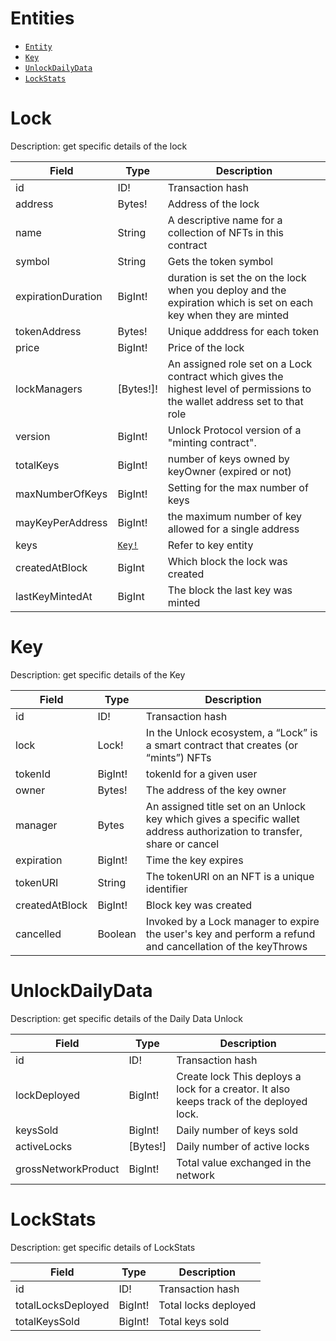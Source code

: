 # Entities

- [`Entity`](#entity)
- [`Key`](#key)
- [`UnlockDailyData`](#unlockdailydata)
- [`LockStats`](#lockstats)

# Lock

Description: get specific details of the lock

| Field              | Type           | Description                                                                                                                 |
| ------------------ | -------------- | --------------------------------------------------------------------------------------------------------------------------- |
| id                 | ID!            | Transaction hash                                                                                                            |
| address            | Bytes!         | Address of the lock                                                                                                         |
| name               | String         | A descriptive name for a collection of NFTs in this contract                                                                |
| symbol             | String         | Gets the token symbol                                                                                                       |
| expirationDuration | BigInt!        | duration is set the on the lock when you deploy and the expiration which is set on each key when they are minted            |
| tokenAddress       | Bytes!         | Unique adddress for each token                                                                                              |
| price              | BigInt!        | Price of the lock                                                                                                           |
| lockManagers       | [Bytes!]!      | An assigned role set on a Lock contract which gives the highest level of permissions to the wallet address set to that role |
| version            | BigInt!        | Unlock Protocol version of a "minting contract".                                                                            |
| totalKeys          | BigInt!        | number of keys owned by keyOwner (expired or not)                                                                           |
| maxNumberOfKeys    | BigInt!        | Setting for the max number of keys                                                                                          |
| mayKeyPerAddress   | BigInt!        | the maximum number of key allowed for a single address                                                                      |
| keys               | [`Key!`](#key) | Refer to key entity                                                                                                         |
| createdAtBlock     | BigInt         | Which block the lock was created                                                                                            |
| lastKeyMintedAt    | BigInt         | The block the last key was minted                                                                                           |

# Key

Description: get specific details of the Key

| Field          | Type    | Description                                                                                                             |
| -------------- | ------- | ----------------------------------------------------------------------------------------------------------------------- |
| id             | ID!     | Transaction hash                                                                                                        |
| lock           | Lock!   | In the Unlock ecosystem, a “Lock” is a smart contract that creates (or “mints”) NFTs                                    |
| tokenId        | BigInt! | tokenId for a given user                                                                                                |
| owner          | Bytes!  | The address of the key owner                                                                                            |
| manager        | Bytes   | An assigned title set on an Unlock key which gives a specific wallet address authorization to transfer, share or cancel |
| expiration     | BigInt! | Time the key expires                                                                                                    |
| tokenURI       | String  | The tokenURI on an NFT is a unique identifier                                                                           |
| createdAtBlock | BigInt! | Block key was created                                                                                                   |
| cancelled      | Boolean | Invoked by a Lock manager to expire the user's key and perform a refund and cancellation of the keyThrows               |

# UnlockDailyData

Description: get specific details of the Daily Data Unlock

| Field               | Type     | Description                                                                              |
| ------------------- | -------- | ---------------------------------------------------------------------------------------- |
| id                  | ID!      | Transaction hash                                                                         |
| lockDeployed        | BigInt!  | Create lock This deploys a lock for a creator. It also keeps track of the deployed lock. |
| keysSold            | BigInt!  | Daily number of keys sold                                                                |
| activeLocks         | [Bytes!] | Daily number of active locks                                                             |
| grossNetworkProduct | BigInt!  | Total value exchanged in the network                                                     |

# LockStats

Description: get specific details of LockStats

| Field              | Type    | Description          |
| ------------------ | ------- | -------------------- |
| id                 | ID!     | Transaction hash     |
| totalLocksDeployed | BigInt! | Total locks deployed |
| totalKeysSold      | BigInt! | Total keys sold      |
